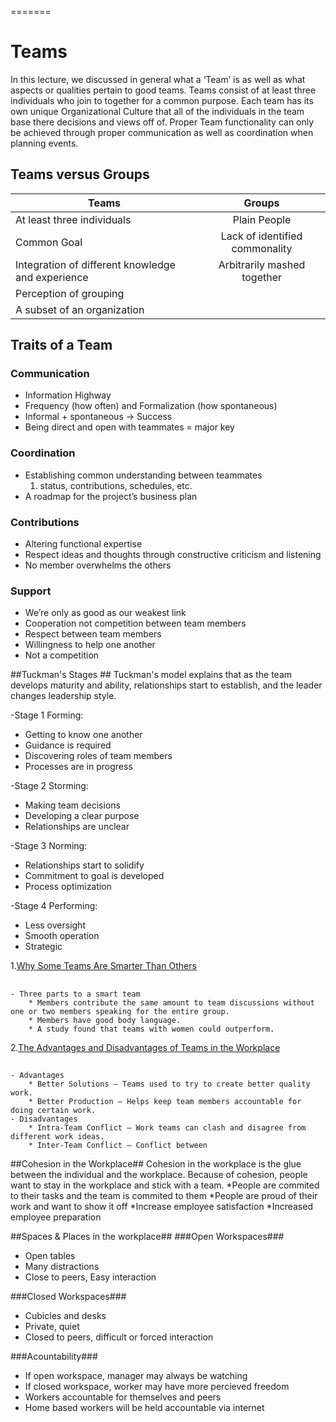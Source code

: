 

=======
# Teams #
In this lecture, we discussed in general what a ‘Team’ is as well as what aspects or qualities pertain to good teams. Teams consist of at least three individuals who join to together for a common purpose. Each team has its own unique Organizational Culture that all of the individuals in the team base there decisions and views off of. Proper Team functionality can only be achieved through proper communication as well as coordination when planning events.

## Teams versus Groups ##

| Teams                                 |Groups         |
| -------------                         |:-------------:|
|At least three individuals              | Plain People|
|Common Goal                            | Lack of identified commonality|
|Integration of different knowledge and experience| Arbitrarily mashed together|
|Perception of grouping                 ||
|A subset of an organization                 ||

## Traits of a Team ##

### Communication ###
* Information Highway
* Frequency (how often) and Formalization (how spontaneous)
* Informal + spontaneous -> Success
* Being direct and open with teammates = major key

### Coordination ###
* Establishing common understanding between teammates  
	1. status, contributions, schedules, etc.
* A roadmap for the project’s business plan 

### Contributions ###
* Altering functional expertise
* Respect ideas and thoughts through constructive criticism and listening
* No member overwhelms the others 

### Support ###
* We’re only as good as our weakest link
* Cooperation not competition between team members 
* Respect between team members 
* Willingness to help one another
* Not a competition

##Tuckman's Stages ##
Tuckman's model explains that as the team develops maturity and ability,
relationships start to establish, and the leader changes leadership style. 

-Stage 1 Forming:
* Getting to know one another
* Guidance is required 
* Discovering roles of team members
* Processes are in progress

-Stage 2 Storming:
* Making team decisions 
* Developing a clear purpose
* Relationships are unclear

-Stage 3 Norming:
* Relationships start to solidify
* Commitment to goal is developed 
* Process optimization

-Stage 4 Performing:
* Less oversight 
* Smooth operation
* Strategic

1.[Why Some Teams Are Smarter Than Others](https://www.nytimes.com/2015/01/18/opinion/sunday/why-some-teams-are-smarter-than-others.html)
## ##	- Three parts to a smart team		* Members contribute the same amount to team discussions without one or two members speaking for the entire group.		* Members have good body language.		* A study found that teams with women could outperform.2.[The Advantages and Disadvantages of Teams in the Workplace](http://smallbusiness.chron.com/advantages-disadvantages-teams-workplace-21669.html)
## ##	- Advantages		* Better Solutions – Teams used to try to create better quality work.		* Better Production – Helps keep team members accountable for doing certain work.	- Disadvantages		* Intra-Team Conflict – Work teams can clash and disagree from different work ideas.		* Inter-Team Conflict – Conflict between

		
##Cohesion in the Workplace##
Cohesion in the workplace is the glue between the individual and the workplace. Because of cohesion, people want to stay in the workplace and stick with a team.
*People are commited to their tasks and the team is commited to them
*People are proud of their work and want to show it off
*Increase employee satisfaction
*Increased employee preparation

##Spaces & Places in the workplace##
###Open Workspaces###
* Open tables 
* Many distractions
* Close to peers, Easy interaction

###Closed Workspaces###
* Cubicles and desks
* Private, quiet
* Closed to peers, difficult or forced interaction
 
###Acountability###
* If open workspace, manager may always be watching
* If closed workspace, worker may have more percieved freedom
* Workers accountable for themselves and peers
* Home based workers will be held accountable via internet
